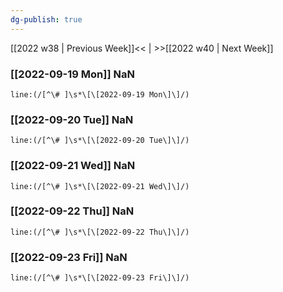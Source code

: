 ```yaml
---
dg-publish: true
---
```

[[2022 w38 | Previous Week]]<< | >>[[2022 w40 | Next Week]]
### [[2022-09-19 Mon]] NaN
```query
line:(/[^\# ]\s*\[\[2022-09-19 Mon\]\]/)
```
### [[2022-09-20 Tue]] NaN
```query
line:(/[^\# ]\s*\[\[2022-09-20 Tue\]\]/)
```
### [[2022-09-21 Wed]] NaN
```query
line:(/[^\# ]\s*\[\[2022-09-21 Wed\]\]/)
```
### [[2022-09-22 Thu]] NaN
```query
line:(/[^\# ]\s*\[\[2022-09-22 Thu\]\]/)
```
### [[2022-09-23 Fri]] NaN
```query
line:(/[^\# ]\s*\[\[2022-09-23 Fri\]\]/)
```